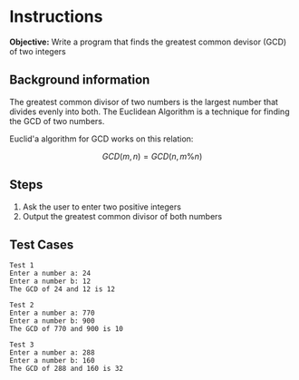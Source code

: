 # Instructions
**Objective:** Write a program that finds the greatest common devisor (GCD) of two integers

## Background information 
The greatest common divisor of two numbers is the largest number that divides evenly into both. The Euclidean Algorithm is a technique for finding the GCD of two numbers.

Euclid'a algorithm for GCD works on this relation:

$$GCD(m,n) = GCD(n, m \% n)$$


## Steps
1. Ask the user to enter two positive integers
2. Output the greatest common divisor of both numbers


## Test Cases
```
Test 1
Enter a number a: 24
Enter a number b: 12
The GCD of 24 and 12 is 12
```

```
Test 2
Enter a number a: 770 
Enter a number b: 900
The GCD of 770 and 900 is 10
```

```
Test 3
Enter a number a: 288
Enter a number b: 160
The GCD of 288 and 160 is 32
```